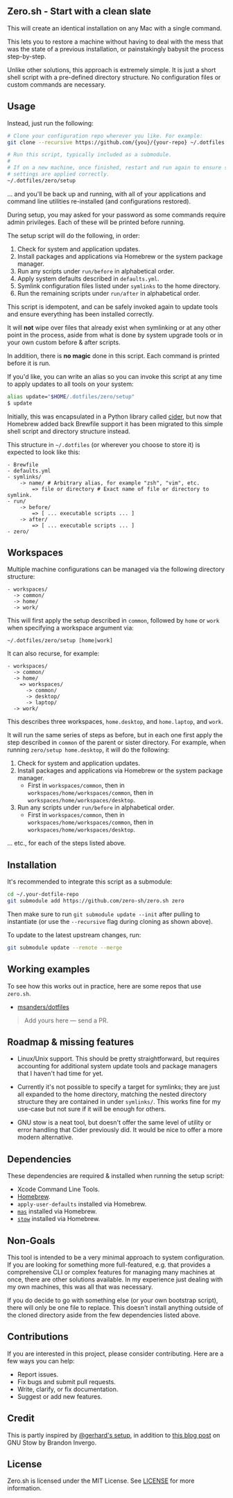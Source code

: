 ## Zero.sh - Start with a clean slate

This will create an identical installation on any Mac with a single command.

This lets you to restore a machine without having to deal with the mess that was
the state of a previous installation, or painstakingly babysit the process
step-by-step.

Unlike other solutions, this approach is extremely simple. It is just a short
shell script with a pre-defined directory structure. No configuration files or
custom commands are necessary.

## Usage

Instead, just run the following:

```sh
# Clone your configuration repo wherever you like. For example:
git clone --recursive https://github.com/{you}/{your-repo} ~/.dotfiles

# Run this script, typically included as a submodule.
#
# If on a new machine, once finished, restart and run again to ensure system 
# settings are applied correctly.
~/.dotfiles/zero/setup
```

... and you'll be back up and running, with all of your applications and command
line utilities re-installed (and configurations restored).

During setup, you may asked for your password as some commands require admin
privileges. Each of these will be printed before running.

The setup script will do the following, in order:

1. Check for system and application updates.
2. Install packages and applications via Homebrew or the system package manager.
3. Run any scripts under `run/before` in alphabetical order.
4. Apply system defaults described in `defaults.yml`.
5. Symlink configuration files listed under `symlinks` to the home directory.
6. Run the remaining scripts under `run/after` in alphabetical order.

This script is idempotent, and can be safely invoked again to update tools
and ensure everything has been installed correctly.

It will **not** wipe over files that already exist when symlinking or at any
other point in the process, aside from what is done by system upgrade tools or
in your own custom before & after scripts.

In addition, there is **no magic** done in this script. Each command is printed
before it is run.

If you'd like, you can write an alias so you can invoke this script at any time
to apply updates to all tools on your system:

```sh
alias update="$HOME/.dotfiles/zero/setup"
$ update
```

Initially, this was encapsulated in a Python library called
[cider](https://github.com/msanders/cider), but now that Homebrew added back
Brewfile support it has been migrated to this simple shell script and directory
structure instead.

This structure in `~/.dotfiles` (or wherever you choose to store it) is expected
to look like this:

```
- Brewfile
- defaults.yml
- symlinks/
    -> name/ # Arbitrary alias, for example "zsh", "vim", etc.
        => file or directory # Exact name of file or directory to symlink.
- run/
    -> before/
        => [ ... executable scripts ... ]
    -> after/
        => [ ... executable scripts ... ]
- zero/
```

## Workspaces

Multiple machine configurations can be managed via the following directory
structure:

```
- workspaces/
  -> common/
  -> home/
  -> work/
```

This will first apply the setup described in `common`, followed by `home` or
`work` when specifying a workspace argument via:

```
~/.dotfiles/zero/setup [home|work]
```

It can also recurse, for example:

```
- workspaces/
  -> common/
  -> home/
    => workspaces/
      -> common/
      -> desktop/
      -> laptop/
  -> work/
```

This describes three workspaces, `home.desktop`, and `home.laptop`, and `work`.

It will run the same series of steps as before, but in each one first apply the
step described in `common` of the parent or sister directory. For example, when
running `zero/setup home.desktop`, it will do the following:

1. Check for system and application updates.
2. Install packages and applications via Homebrew or the system package manager.
    - First in `workspaces/common`, then in `workspaces/home/workspaces/common`,
      then in `workspaces/home/workspaces/desktop`.
3. Run any scripts under `run/before` in alphabetical order.
    - First in `workspaces/common`, then in `workspaces/home/workspaces/common`,
      then in `workspaces/home/workspaces/desktop`.

... etc., for each of the steps listed above.

## Installation

It's recommended to integrate this script as a submodule:

```sh
cd ~/.your-dotfile-repo
git submodule add https://github.com/zero-sh/zero.sh zero
```

Then make sure to run `git submodule update --init` after pulling to instantiate
(or use the `--recursive` flag during cloning as shown above).

To update to the latest upstream changes, run: 

```sh
git submodule update --remote --merge
```

## Working examples

To see how this works out in practice, here are some repos that use `zero.sh`.

- [msanders/dotfiles](https://github.com/msanders/dotfiles)

> Add yours here — send a PR.

## Roadmap & missing features

- Linux/Unix support. This should be pretty straightforward, but requires
  accounting for additional system update tools and package managers that I
  haven't had time for yet.

- Currently it's not possible to specify a target for symlinks; they are just
  all expanded to the home directory, matching the nested directory structure
  they are contained in under `symlinks/`. This works fine for my use-case but
  not sure if it will be enough for others.

- GNU stow is a neat tool, but doesn't offer the same level of utility or error
  handling that Cider previously did. It would be nice to offer a more modern
  alternative.

## Dependencies

These dependencies are required & installed when running the setup script:

- Xcode Command Line Tools.
- [Homebrew](https://brew.sh).
- `apply-user-defaults` installed via Homebrew.
- [`mas`](https://github.com/mas-cli/mas) installed via Homebrew.
- [`stow`](https://www.gnu.org/software/stow/) installed via Homebrew.

## Non-Goals

This tool is intended to be a very minimal approach to system configuration. If
you are looking for something more full-featured, e.g. that provides a
comprehensive CLI or complex features for managing many machines at once, there
are other solutions available. In my experience just dealing with my own
machines, this was all that was necessary.

If you do decide to go with something else (or your own bootstrap script), there
will only be one file to replace. This doesn't install anything outside of the
cloned directory aside from the few dependencies listed above.

## Contributions

If you are interested in this project, please consider contributing. Here are a
few ways you can help:

- Report issues.
- Fix bugs and submit pull requests.
- Write, clarify, or fix documentation.
- Suggest or add new features.

## Credit

This is partly inspired by [@gerhard's setup](https://github.com/gerhard/setup),
in addition to [this blog
post](http://brandon.invergo.net/news/2012-05-26-using-gnu-stow-to-manage-your-dotfiles.html)
on GNU Stow by Brandon Invergo.

## License

Zero.sh is licensed under the MIT License. See [LICENSE](LICENSE) for more
information.
